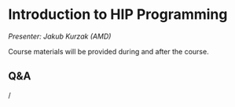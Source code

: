 # Introduction to HIP Programming

<!-- Cannot do in full italics as the ã is misplaced which is likely an mkdocs bug. -->
*Presenter: Jakub Kurzak (AMD)*

Course materials will be provided during and after the course.

<!--
<video src="https://462000265.lumidata.eu/4day-20231003/recordings/2_06_Introduction_to_AMD_ROCm_Ecosystem.mp4" controls="controls">
</video>

-   [Slides on the web](https://462000265.lumidata.eu/4day-20231003/files/LUMI-4day-20231003-2_06_Introduction_to_AMD_ROCm_Ecosystem.pdf)

-   Slides available on LUMI as:
    -   `/appl/local/training/4day-20231003/files/LUMI-4day-20231003-2_06_Introduction_to_AMD_ROCm_Ecosystem.pdf`
    -   `/project/project_465000644/slides/AMD/session-1-intro_hip_programming.pdf` (temporary, for the lifetime of the project)

-   Video also available on LUMI as
    `/appl/local/training/4day-20231003/recordings/2_06_Introduction_to_AMD_ROCm_Ecosystem.mp4`


!!! Note
    ROCm 5.5 for the brave:

    ```
    module purge
    module load CrayEnv
    module load PrgEnv-cray/8.3.3
    module load craype-accel-amd-gfx90a
    module load gcc/11.2.0 

    module use /pfs/lustrep2/projappl/project_462000125/samantao-public/mymodules
    module load suse-repo-deps
    module load rocm/5.5.0.lua
    ```

    (Not provided by LUST and as it says, for the brave, problems can be expected...)

-->


## Q&A

/

